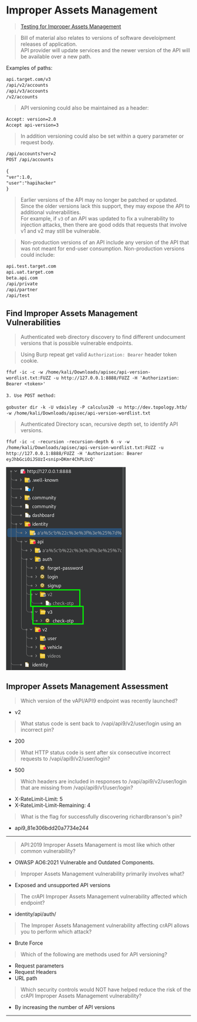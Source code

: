 # Improper Assets Management  

>[Testing for Improper Assets Management](https://university.apisec.ai/products/api-penetration-testing/categories/2150251354/posts/2157505650)  

>Bill of material also relates to versions of software develoipment releases of application.  
>API provider will update services and the newer version of the API will be available over a new path.  

Examples of paths:

```
api.target.com/v3
/api/v2/accounts
/api/v3/accounts
/v2/accounts
```  

>API versioning could also be maintained as a header:

```
Accept: version=2.0
Accept api-version=3
```  

>In addition versioning could also be set within a query parameter or request body.

```
/api/accounts?ver=2
POST /api/accounts

{
"ver":1.0,
"user":"hapihacker"
}
```  

>Earlier versions of the API may no longer be patched or updated. Since the older versions lack this support, they may expose the API to additional vulnerabilities.  
>For example, if `v3` of an API was updated to fix a vulnerability to injection attacks, then there are good odds that requests that involve v1 and v2 may still be vulnerable. 

>Non-production versions of an API include any version of the API that was not meant for end-user consumption. Non-production versions could include:  

```
api.test.target.com
api.uat.target.com
beta.api.com
/api/private
/api/partner
/api/test
```  

## Find Improper Assets Management Vulnerabilities  

>Authenticated web directory discovery to find different undocument versions that is possible vulnerable endpoints.

>Using Burp repeat get valid `Authorization: Bearer` header token cookie.  

```
ffuf -ic -c -w /home/kali/Downloads/apisec/api-version-wordlist.txt:FUZZ -u http://127.0.0.1:8888/FUZZ -H 'Authorization: Bearer <token>'

3. Use POST method:

gobuster dir -k -U vdaisley -P calculus20 -u http://dev.topology.htb/ -w /home/kali/Downloads/apisec/api-version-wordlist.txt

```  

>Authenticated Directory scan, recursive depth set, to identify API versions.  

```
ffuf -ic -c -recursion -recursion-depth 6 -v -w /home/kali/Downloads/apisec/api-version-wordlist.txt:FUZZ -u http://127.0.0.1:8888/FUZZ -H 'Authorization: Bearer eyJhbGciOiJSUzI<snip>DKmr4ChPLUcQ'
```

![crapi-inproper-assets-management.png](/images/crapi-inproper-assets-management.png)  

## Improper Assets Management Assessment  

>Which version of the vAPI/API9 endpoint was recently launched?  

* v2

>What status code is sent back to /vapi/api9/v2/user/login using an incorrect pin?

* 200

>What HTTP status code is sent after six consecutive incorrect requests to /vapi/api9/v2/user/login?

* 500

>Which headers are included in responses to /vapi/api9/v2/user/login that are missing from /vapi/api9/v1/user/login?

* X-RateLimit-Limit: 5
* X-RateLimit-Limit-Remaining: 4

>What is the flag for successfully discovering richardbranson's pin?

* api9_81e306bdd20a7734e244  

----  

>API:2019 Improper Assets Management is most like which other common vulnerability?

* OWASP AO6:2021 Vulnerable and Outdated Components.  

>Improper Assets Management vulnerability primarily involves what?

* Exposed and unsupported API versions  

>The crAPI Improper Assets Management vulnerability affected which endpoint?

* identity/api/auth/  

>The Improper Assets Management vulnerability affecting crAPI allows you to perform which attack?

* Brute Force  

>Which of the following are methods used for API versioning?

* Request parameters
* Request Headers
* URL path  

>Which security controls would NOT have helped reduce the risk of the crAPI Improper Assets Management vulnerability?

* By increasing the number of API versions  

----  
